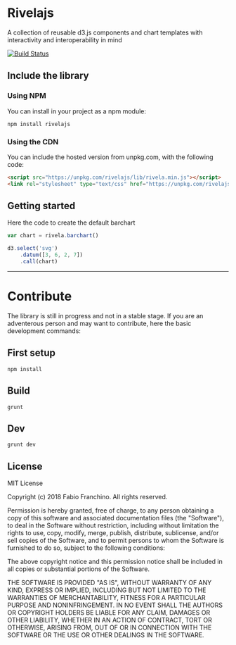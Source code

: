 # Rivelajs

A collection of reusable d3.js components and chart templates with interactivity and interoperability in mind

[![Build Status](https://travis-ci.org/Rivela/rivelajs.svg?branch=master)](https://travis-ci.org/Rivela/rivelajs)

## Include the library

### Using NPM

You can install in your project as a npm module:

```
npm install rivelajs
```

### Using the CDN

You can include the hosted version from unpkg.com, with the following code:

```html
<script src="https://unpkg.com/rivelajs/lib/rivela.min.js"></script>
<link rel="stylesheet" type="text/css" href="https://unpkg.com/rivelajs/lib/rivela.min.css">
```

## Getting started

Here the code to create the default barchart

```js
var chart = rivela.barchart()

d3.select('svg')
	.datum([3, 6, 2, 7])
	.call(chart)
```


---

# Contribute

The library is still in progress and not in a stable stage.
If you are an adventerous person and may want to contribute, here the basic development commands:

## First setup

```
npm install
```

## Build

```
grunt
```

## Dev

```
grunt dev
```


## License

MIT License

Copyright (c) 2018 Fabio Franchino. All rights reserved.

Permission is hereby granted, free of charge, to any person obtaining a copy
of this software and associated documentation files (the "Software"), to deal
in the Software without restriction, including without limitation the rights
to use, copy, modify, merge, publish, distribute, sublicense, and/or sell
copies of the Software, and to permit persons to whom the Software is
furnished to do so, subject to the following conditions:

The above copyright notice and this permission notice shall be included in all
copies or substantial portions of the Software.

THE SOFTWARE IS PROVIDED "AS IS", WITHOUT WARRANTY OF ANY KIND, EXPRESS OR
IMPLIED, INCLUDING BUT NOT LIMITED TO THE WARRANTIES OF MERCHANTABILITY,
FITNESS FOR A PARTICULAR PURPOSE AND NONINFRINGEMENT. IN NO EVENT SHALL THE
AUTHORS OR COPYRIGHT HOLDERS BE LIABLE FOR ANY CLAIM, DAMAGES OR OTHER
LIABILITY, WHETHER IN AN ACTION OF CONTRACT, TORT OR OTHERWISE, ARISING FROM,
OUT OF OR IN CONNECTION WITH THE SOFTWARE OR THE USE OR OTHER DEALINGS IN THE
SOFTWARE.

